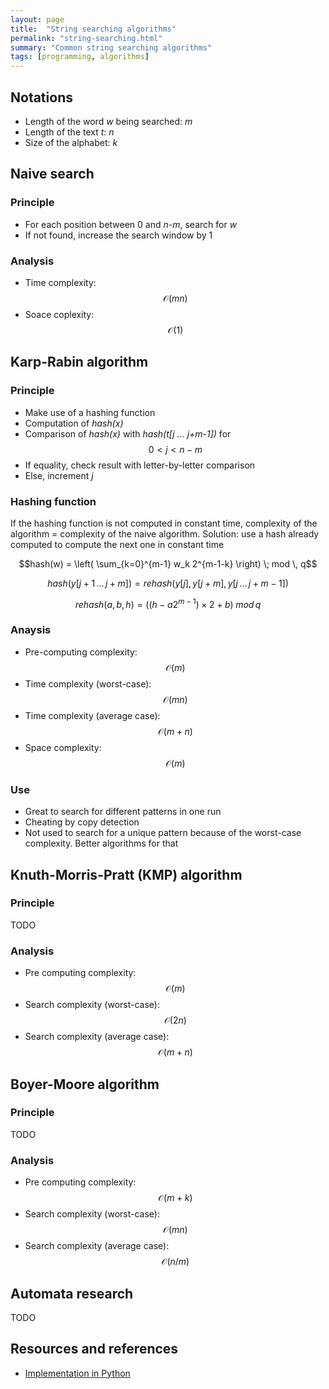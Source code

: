 ```yaml
---
layout: page
title:  "String searching algorithms"
permalink: "string-searching.html"
summary: "Common string searching algorithms"
tags: [programming, algorithms]
---
```


## Notations
* Length of the word *w* being searched: *m*
* Length of the text *t*: *n*
* Size of the alphabet: *k*


## Naive search
### Principle
* For each position between 0 and *n-m*, search for *w*
* If not found, increase the search window by 1

### Analysis
* Time complexity: $$\mathcal{O}(mn)$$
* Soace coplexity: $$\mathcal{O}(1)$$


## Karp-Rabin algorithm
### Principle
* Make use of a hashing function
* Computation of *hash(x)*
* Comparison of *hash(x)* with *hash(t[j ... j+m-1])* for $$0<j<n-m$$
* If equality, check result with letter-by-letter comparison
* Else, increment *j*

### Hashing function
If the hashing function is not computed in constant time, complexity of the algorithm = complexity of the naive algorithm. Solution: use a hash already computed to compute the next one in constant time

$$hash(w) = \left( \sum_{k=0}^{m-1} w_k 2^{m-1-k} \right) \; mod \, q$$

$$hash(y[j+1 \, ... \, j+m]) = rehash(y[j], y[j+m], y[j \, ... \, j+m-1])$$

$$rehash(a,b,h) = \left( (h - a 2^{m-1}) \times 2 + b \right) \; mod \, q$$


### Anaysis
* Pre-computing complexity: $$\mathcal{O}(m)$$
* Time complexity (worst-case): $$\mathcal{O}(mn)$$
* Time complexity (average case): $$\mathcal{O}(m+n)$$
* Space complexity: $$\mathcal{O}(m)$$

### Use
* Great to search for different patterns in one run
* Cheating by copy detection
* Not used to search for a unique pattern because of the worst-case complexity. Better algorithms for that


## Knuth-Morris-Pratt (KMP) algorithm
### Principle
TODO

### Analysis
* Pre computing complexity: $$\mathcal{O}(m)$$
* Search complexity (worst-case): $$\mathcal{O}(2n)$$
* Search complexity (average case): $$\mathcal{O}(m+n)$$

## Boyer-Moore algorithm
### Principle
TODO

### Analysis
* Pre computing complexity: $$\mathcal{O}(m + k)$$
* Search complexity (worst-case): $$\mathcal{O}(mn)$$
* Search complexity (average case): $$\mathcal{O}(n/m)$$

## Automata research
TODO


## Resources and references
* [Implementation in Python](https://github.com/greglan/python_scripts/tree/master/algorithms/string_searching)
